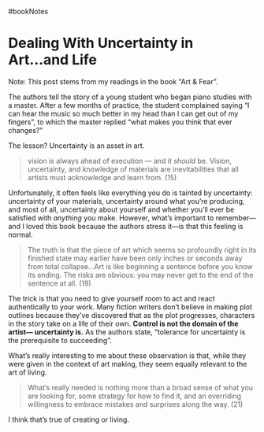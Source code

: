 #bookNotes

# Dealing With Uncertainty in Art...and Life

Note: This post stems from my readings in the book “Art & Fear”.

The authors tell the story of a young student who began piano studies with a master. After a few months of practice, the student complained saying “I can hear the music so much better in my head than I can get out of my fingers”, to which the master replied “what makes you think that ever changes?”

The lesson? Uncertainty is an asset in art. 

> vision is always ahead of execution — and it *should* be. Vision, uncertainty, and knowledge of materials are inevitabilities that all artists must acknowledge and learn from. (15)

Unfortunately, it often feels like everything you do is tainted by uncertainty: uncertainty of your materials, uncertainty around what you’re producing, and most of all, uncertainty about yourself and whether you’ll ever be satisfied with *anything* you make. However, what’s important to remember—and I loved this book because the authors stress it—is that this feeling is normal. 

> The truth is that the piece of art which seems so profoundly right in its finished state may earlier have been only inches or seconds away from total collapse...Art is like beginning a sentence before you know its ending. The risks are obvious: you may never get to the end of the sentence at all. (19)

The trick is that you need to give yourself room to act and react authentically to your work. Many fiction writers don’t believe in making plot outlines because they’ve discovered that as the plot progresses, characters in the story take on a life of their own. **Control is not the domain of the artist— uncertainty is.** As the authors state, “tolerance for uncertainty is the prerequisite to succeeding”. 

What’s really interesting to me about these observation is that, while they were given in the context of art making, they seem equally relevant to the art of living.

> What’s really needed is nothing more than a broad sense of what you are looking for, some strategy for how to find it, and an overriding willingness to embrace mistakes and surprises along the way. (21)

I think that’s true of creating or living.
